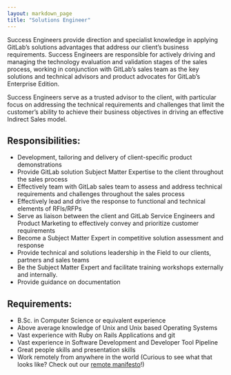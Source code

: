 ```yaml
---
layout: markdown_page
title: "Solutions Engineer"
---
```


Success Engineers provide direction and specialist knowledge in applying
GitLab’s solutions advantages that address our client’s business requirements.
Success Engineers are responsible for actively driving and managing the
technology evaluation and validation stages of the sales process, working in
conjunction with GitLab’s sales team as the key solutions and technical advisors
and product advocates for GitLab’s Enterprise Edition.

Success Engineers serve as a trusted advisor to the client, with
particular focus on addressing the technical requirements and challenges that
limit the customer’s ability to achieve their business objectives in driving an
effective Indirect Sales model. 

## Responsibilities:

- Development, tailoring and delivery of client-specific product demonstrations
- Provide GitLab solution Subject Matter Expertise to the client throughout the sales process
- Effectively team with GitLab sales team to assess and address technical requirements and challenges throughout the sales process
- Effectively lead and drive the response to functional and technical elements of RFIs/RFPs
- Serve as liaison between the client and GitLab Service Engineers and Product Marketing to effectively convey and prioritize customer requirements
- Become a Subject Matter Expert in competitive solution assessment and response
- Provide technical and solutions leadership in the Field to our clients, partners and sales teams
- Be the Subject Matter Expert and facilitate training workshops externally and internally.
- Provide guidance on documentation

## Requirements:

- B.Sc. in Computer Science or equivalent experience
- Above average knowledge of Unix and Unix based Operating Systems
- Vast experience with Ruby on Rails Applications and git
- Vast experience in Software Development and Developer Tool Pipeline
- Great people skills and presentation skills
- Work remotely from anywhere in the world (Curious to see what that looks like? Check out our [remote manifesto](https://about.gitlab.com/2015/04/08/the-remote-manifesto/)!)
